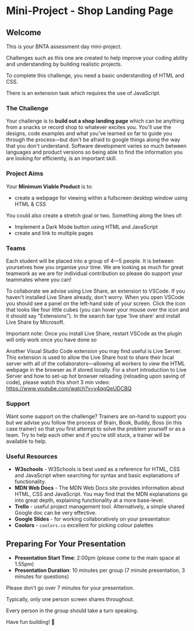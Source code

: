 # Mini-Project - Shop Landing Page
## Welcome
This is your BNTA assessment day mini-project.

Challenges such as this one are created to help improve your coding ability and understanding by building realistic projects.

To complete this challenge, you need a basic understanding of HTML and CSS.

There is an extension task which requires the use of JavaScript.

### The Challenge
Your challenge is to **build out a shop landing page** which can be anything from a snacks or record shop to whatever excites you. You'll use the designs, code examples and what you've learned so far to guide you through the process—but don't be afraid to google things along the way that you don't understand. Software development varies so much between languages and product versions so being able to find the information you are looking for efficiently, is an important skill.

### Project Aims
Your **Minimum Viable Product** is to:

- create a webpage for viewing within a fullscreen desktop window using HTML & CSS

You could also create a stretch goal or two. Something along the lines of:

- Implement a Dark Mode button using HTML and JavaScript
- create and link to multiple pages

### Teams
Each student will be placed into a group of 4—5 people. It is between yourselves how you organise your time. We are looking as much for great teamwork as we are for individual contribution so please do support your teammates where you can!

To collaborate we advise using Live Share, an extension to VSCode. If you haven't installed Live Share already, don't worry. When you open VSCode you should see a panel on the left-hand side of your screen. Click the icon that looks like four little cubes (you can hover your mouse over the icon and it should say "Extensions"). In the search bar type 'live share' and install Live Share by Microsoft.

Important note: Once you install Live Share, restart VSCode as the plugin will only work once you have done so

Another Visual Studio Code extension you may find useful is Live Server. This extension is used to allow the Live Share host to share their local server with all of the collaborators—allowing all workers to view the HTML webpage in the browser as if stored locally. For a short introduction to Live Server and how to set-up hot browser reloading (reloading upon saving of code), please watch this short 3 min video: https://www.youtube.com/watch?v=y4qqQeUDCBQ

### Support
Want some support on the challenge? Trainers are on-hand to support you but we advise you follow the process of Brain, Book, Buddy, Boss (in this case trainer) so that you first attempt to solve the problem yourself or as a team. Try to help each other and if you're still stuck, a trainer will be available to help.


### Useful Resources
- **W3schools** - W3Schools is best used as a reference for HTML, CSS and JavaScript when searching for syntax and basic explanations of functionality.
- **MDN Web Docs** - The MDN Web Docs site provides information about HTML, CSS and JavaScript. You may find that the MDN explanations go into great depth, explaining functionality at a more base-level. 
- **Trello** - useful project management tool. Alternatively, a simple shared Google doc can be very effective.
- **Google Slides** - for working collaboratively on your presentation
- **Coolors** - `coolors.co` excellent for picking colour palettes


## Preparing For Your Presentation

- **Presentation Start Time**: 2:00pm (please come to the main space at 1.55pm)
- **Presentation Duration**: 10 minutes per group (7 minute presentation, 3 minutes for questions)

Please don't go over 7 minutes for your presentation.

Typically, only one person screen shares throughout.

Every person in the group should take a turn speaking.

Have fun building! 🚀

